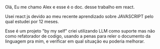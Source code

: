 Olá, Eu me chamo Alex e esse é o doc. desse trabalho em react.

Usei react js devido ao meu recente aprendizado sobre JAVASCRIPT pelo qual estudei por 12 meses.

Esse é um projeto "by my self" criei utilizando LLM como suporte mas não como refatorador de codigo,
usando a penas para reler o documento da linguagem pra mim, e verificar em qual situação eu poderia melhorar.
